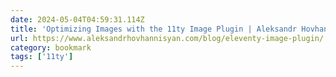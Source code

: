 ```yaml
---
date: 2024-05-04T04:59:31.114Z
title: 'Optimizing Images with the 11ty Image Plugin | Aleksandr Hovhannisyan'
url: https://www.aleksandrhovhannisyan.com/blog/eleventy-image-plugin/
category: bookmark
tags: ['11ty']
---
```

